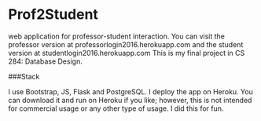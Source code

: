 # Prof2Student

web application for professor-student interaction. You can visit the professor version at professorlogin2016.herokuapp.com and the student version at studentlogin2016.herokuapp.com
This is my final project in CS 284: Database Design.

###Stack

I use Bootstrap, JS, Flask and PostgreSQL. I deploy the app on Heroku. You can download it and run on Heroku if you like; however, this is not intended for commercial usage or any other type of usage. I did this for fun.




